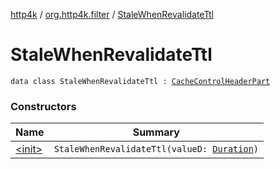 [http4k](../../index.md) / [org.http4k.filter](../index.md) / [StaleWhenRevalidateTtl](./index.md)

# StaleWhenRevalidateTtl

`data class StaleWhenRevalidateTtl : `[`CacheControlHeaderPart`](../-cache-control-header-part/index.md)

### Constructors

| Name | Summary |
|---|---|
| [&lt;init&gt;](-init-.md) | `StaleWhenRevalidateTtl(valueD: `[`Duration`](https://docs.oracle.com/javase/9/docs/api/java/time/Duration.html)`)` |
